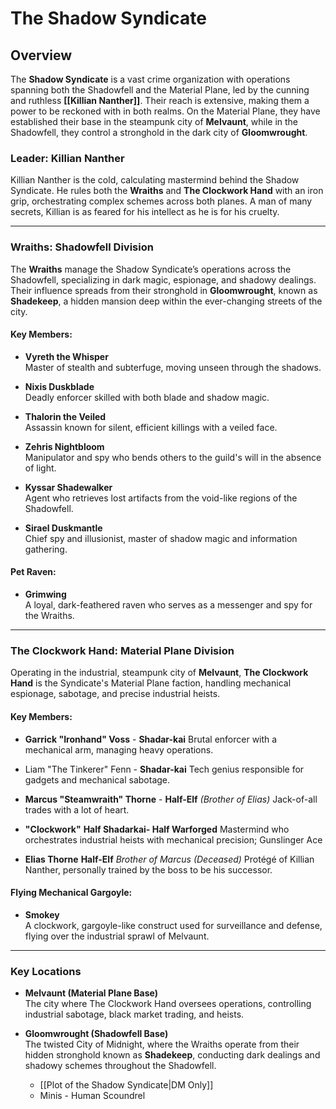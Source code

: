 # The Shadow Syndicate

## Overview
The **Shadow Syndicate** is a vast crime organization with operations spanning both the Shadowfell and the Material Plane, led by the cunning and ruthless **[[Killian Nanther]]**. Their reach is extensive, making them a power to be reckoned with in both realms. On the Material Plane, they have established their base in the steampunk city of **Melvaunt**, while in the Shadowfell, they control a stronghold in the dark city of **Gloomwrought**.

### Leader: **Killian Nanther**
Killian Nanther is the cold, calculating mastermind behind the Shadow Syndicate. He rules both the **Wraiths** and **The Clockwork Hand** with an iron grip, orchestrating complex schemes across both planes. A man of many secrets, Killian is as feared for his intellect as he is for his cruelty.

---

### **Wraiths:** Shadowfell Division
The **Wraiths** manage the Shadow Syndicate’s operations across the Shadowfell, specializing in dark magic, espionage, and shadowy dealings. Their influence spreads from their stronghold in **Gloomwrought**, known as **Shadekeep**, a hidden mansion deep within the ever-changing streets of the city.

#### Key Members:
- **Vyreth the Whisper**  
  Master of stealth and subterfuge, moving unseen through the shadows.

- **Nixis Duskblade**  
  Deadly enforcer skilled with both blade and shadow magic.

- **Thalorin the Veiled**  
  Assassin known for silent, efficient killings with a veiled face.

- **Zehris Nightbloom**  
  Manipulator and spy who bends others to the guild's will in the absence of light.

- **Kyssar Shadewalker**  
  Agent who retrieves lost artifacts from the void-like regions of the Shadowfell.

- **Sirael Duskmantle**  
  Chief spy and illusionist, master of shadow magic and information gathering.

#### Pet Raven:
- **Grimwing**  
  A loyal, dark-feathered raven who serves as a messenger and spy for the Wraiths.

---

### **The Clockwork Hand:** Material Plane Division
Operating in the industrial, steampunk city of **Melvaunt**, **The Clockwork Hand** is the Syndicate's Material Plane faction, handling mechanical espionage, sabotage, and precise industrial heists.

#### Key Members:
- **Garrick "Ironhand" Voss**  - **Shadar-kai**
  Brutal enforcer with a mechanical arm, managing heavy operations.

- Liam "The Tinkerer" Fenn - **Shadar-kai**
Tech genius responsible for gadgets and mechanical sabotage.

- **Marcus "Steamwraith" Thorne**  - **Half-Elf** *(Brother of Elias)*
  Jack-of-all trades with a lot of heart.

- **"Clockwork"**  **Half Shadarkai- Half Warforged**
Mastermind who orchestrates industrial heists with mechanical precision; Gunslinger Ace
- **Elias Thorne** **Half-Elf** *Brother of Marcus* *(Deceased)*
Protégé of Killian Nanther, personally trained by the boss to be his successor.

#### Flying Mechanical Gargoyle:
- **Smokey**  
  A clockwork, gargoyle-like construct used for surveillance and defense, flying over the industrial sprawl of Melvaunt.

---

### Key Locations

- **Melvaunt (Material Plane Base)**  
  The city where The Clockwork Hand oversees operations, controlling industrial sabotage, black market trading, and heists.

- **Gloomwrought (Shadowfell Base)**  
  The twisted City of Midnight, where the Wraiths operate from their hidden stronghold known as **Shadekeep**, conducting dark dealings and shadowy schemes throughout the Shadowfell. 
	- [[Plot of the Shadow Syndicate|DM Only]]
	- Minis - Human Scoundrel
